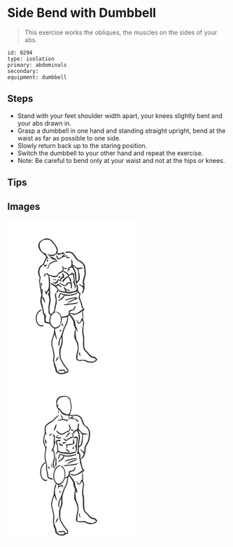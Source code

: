 # Side Bend with Dumbbell
> This exercise works the obliques, the muscles on the sides of your abs.

``` 
id: 0294 
type: isolation 
primary: abdominals 
secondary:  
equipment: dumbbell 
``` 

## Steps

 - Stand with your feet shoulder width apart, your knees slightly bent and your abs drawn in.
 - Grasp a dumbbell in one hand and standing straight upright, bend at the waist as far as possible to one side.
 - Slowly return back up to the staring position.
 - Switch the dumbbell to your other hand and repeat the exercise.
 - Note: Be careful to bend only at your waist and not at the hips or knees.

## Tips


## Images

<svg width="221pt" height="275pt" viewBox="0 0 221 275" xmlns="http://www.w3.org/2000/svg"><g fill="#FFF"><path d="M0 0h221v275H0V0m58.51 35.58c-5.3 2.45-6.99 9.78-3.91 14.6 2.02 6.37 9.56 8.04 12.03 14.09-1.95 4.07-3.98 8.1-5.81 12.23-7.88 2.95-10.07 14.01-6.14 20.84 2 2.97-.99 6.2-.27 9.39 1.27 7.37 2.44 14.77 3.87 22.12-1.01 4.61-2.46 9.37-1.33 14.11.97 3.72 2.42 7.31 3.09 11.12.99 3.4.46 7.42 3.15 10.13.3 3.82-.21 7.71.66 11.48 2.59 1.8 5.92 1.89 8.9 2.62 1.49 3.62 4.18 6.59 7.84 8.09-.79 3.73-.24 7.72-1.86 11.27-1.94 5.86-4.54 12.08-2.77 18.32 1.88 7.9 4.72 16.15 2.12 24.26.51 1.61 1.04 3.22 1.57 4.83-.96 3.65 1.85 6.63 2.42 10.07.37 1.56.27 3.29 1.12 4.71 3.96 4.87 11.87 6.05 17.02 2.47 1.17-.22 2.3-.53 3.41-.93 1.5-1.12.88-3.12.94-4.7-4.61-5.68-8.87-11.62-12.04-18.25-2.46-8.14-1.51-17.13 1.73-24.92 1.96-6.36-.86-13.2 1.5-19.5 1.55-4.41 2.46-9.14 5.09-13.08 2.9-4.47 3.28-9.96 3.54-15.13.44-.57 1.31-1.71 1.75-2.28 2.49 2.42 4.29 5.41 6.06 8.36 1.87 2.87.82 6.54 2.16 9.59.82 1.8 1.67 3.59 2.15 5.53 2.04 1.11 2.73 3.26 3.43 5.35 1.38-3.73-1.06-6.86-2.37-10.11-1.3-3-.44-6.53-2.07-9.41-2-3.33-3.71-6.97-6.82-9.45l.77-.54c-1.29-.62-2.19-1.57-2.72-2.85 2.74.84 5.25 3.14 8.3 2.66 4.96-.3 9.39-2.96 13.16-6.01.28 4.33.49 8.66.79 12.99-.5-.01-1.5-.04-2-.05-.92 2.33-1 5.71-3.63 6.81-2.37-.74-3.46-3.02-4.31-5.13l-.67.28c.98 2.16 1.31 5.1 3.69 6.23 3.39.29 4.71-3.34 6.22-5.66 3.59 4.89.09 10.55.48 15.92-1.26 6.39 1.73 12.57 1.13 18.98-.44 5.48-.14 11.14 1.82 16.3 2.41 2.54 5.15 4.77 7.23 7.61 2.5 3.71 6.63 5.99 11.08 6.29.73.94 1.45 1.9 2.16 2.87-1.75.92-3.39 2.03-5.2 2.81-2.61.11-5.2-.42-7.81-.4-2.38-1.06-4.64-2.73-7.35-2.75-3.38-.1-6.75.3-10.12.25-.54-.65-1.03-1.31-1.5-2-.24-4.43.58-8.85 1.7-13.12.41-4.01.33-8.07-.06-12.07-.39-3.56-3.38-6.2-3.72-9.77-.55-4.23-1.64-8.51-.65-12.76-.46-.79-.92-1.58-1.4-2.36-.87 4.61-1.49 9.33-1.12 14.02 1.53 4.87 5.22 8.93 5.49 14.21 1.65 7.93-4.11 15.45-1.91 23.32 2.84 2.81 6.95 2.31 10.53 1.71 4.02-.72 7.01 3.05 10.89 3.1 1.95.11 3.86.58 5.81.57 3.24-1.23 6.99-2.24 8.62-5.65-.83-1.02-1.67-2.01-2.54-2.97-1.77-2.22-5.14-1.14-7.26-2.88-4.12-2.87-6.65-7.42-10.69-10.4-3.1-5.8-1.72-12.69-2.16-19 .47-5.48-2.3-10.75-1.07-16.2-.65-2.8.09-5.54.78-8.24.99-3.31-1.63-6.24-1.38-9.52.07-4.59-.09-9.19-.9-13.72 1.05-.49 2.1-.98 3.15-1.48-.18-.55-.55-1.64-.73-2.19-.96-1.07-2.29-2.03-2.37-3.6-.61-5.62-3.69-10.49-5.1-15.87.37-2.19 1.01-4.32 1.39-6.51-1.37-1.21-2.7-2.45-4.04-3.68.05-3.77-.29-7.51-.86-11.23a328.9 328.9 0 0 1-3.14-.07c1.83 2.99 2.74 7.73-.55 10.04-5.09 1.21-10.4 3.13-15.64 1.58-.01-.26-.04-.77-.06-1.02l1.27-2.02c-1.72-1.35-3.31-2.86-4.56-4.66-.51.19-1.02.38-1.53.56 1.14 2.25 2.4 4.43 3.69 6.6-4.15.5-8.25-.27-11.85-2.37-1.04-2.17-2.52-4.06-4.25-5.71 1.17-.68 2.3-1.41 3.39-2.21 1.89 1.9 4.46 2.8 7.01 3.41-2.33-2.35-5.22-4.08-7.44-6.56a58.406 58.406 0 0 0-2.96 3.32c-3.34-1.04-6.36-2.76-9.43-4.37-1.03 1.63.87 2.33 1.87 3.23 1.24 1.13 2.82 1.7 4.29 2.43 1.8 1.69 3.42 3.59 5.47 5.02-.48 3.39-2.82 5.97-4.3 8.92-.71 2.71.55 5.4.93 8.07 1.01 5.68-1.99 10.98-2.09 16.61-.03 3.21-1.79 5.95-4.13 8l.25.64c-1.23-.01-2.45-.03-3.68-.08l.15-.44c-1.6-3.98-.71-8.39-.68-12.56.91-5.74 2.83-11.65.64-17.39.13-1.56.35-3.11.32-4.68-.63-8.69-.11-17.42-.62-26.11-.09-1.31-2.57-3.09-1.07-4.06 2.93.99 5.71 2.78 8.91 2.77 2.61-.38 6.85-.79 5.98-4.53 3.1-1.72 6.35-3.21 9.18-5.38 2.72 2.77 7.17 3.68 8.41 7.77-3.76 1.61-6.97 4.26-9.57 7.38-.77 1.26.06 2.57.68 3.66 2.36-3.62 5.16-7.11 8.94-9.32 2.11 2.79 2.79 6.2 3.65 9.5-4.29-2.42-6.64 2.19-8.96 4.85-2.95-1.21-6.05-2.27-8.32-4.62-.39-.06-1.17-.17-1.56-.23 1.86 3.41 5.44 4.98 8.88 6.32 3.02-.98 5.5-2.87 6.98-5.72 1.3.55 2.61 1.1 3.92 1.64-.05 2.44-.14 4.89-.21 7.33.44.16 1.31.5 1.74.66-.06-3.7 1.76-8.35-1.5-11.14 1.81-3.77-1.58-6.68-3.64-9.4.4-.93.8-1.86 1.25-2.76 1.96.55 3.78.07 5.47-1.44 1.32 3.94 1.44 8.14 1.66 12.25-.47.41-1.42 1.24-1.89 1.66l1.85 1.13c1.43 3.5 2.06 7.24 2.1 11.01.73-2.65 1.97-5.46.85-8.19-2.12-5.94-1.16-12.4-2.28-18.55-1.08-.53-2.16-1.07-3.24-1.6-1.2.86-2.42 1.71-3.67 2.5l.12.58c-.5.04-1.49.11-1.99.15-1.57-2.81-4.65-3.95-7.17-5.67l-2.17-.28c.08-1.43.22-4.29.29-5.72.62.65 1.86 1.95 2.47 2.6 1.44-.37 2.88-.74 4.32-1.1-1.99-.75-4.07-1.17-6.11-1.72-1.57-.98-2.87-2.31-4.26-3.51.88 2.23 2.53 4.47 1.75 6.98-.49 3.07-3.87 3.64-6.08 5.1-2.07.88-2.63 3.22-3.65 5.01-5.99 1.3-12.38-.02-17.08-4.04-1.22.49-2.47.92-3.73 1.32-.68 1.65-1.31 3.33-1.83 5.04 2.14-.89 3.21-2.93 3.77-5.07 1.34.85 2.69 1.69 4.1 2.41-.07 1.12-.13 2.23-.2 3.35l.94-.55c-.67 8.47 2.77 18.83-4.1 25.56-.43-.72-1.3-2.16-1.73-2.88-1.03 3.04.52 6.43 3.16 8.1l-.4-3.73c1.26-1.32 2.49-2.67 3.71-4.03.01 1.11.01 2.22.02 3.33-3.32 1.61-1.08 5.35-.27 7.82 2.15 5.81-1.02 11.65-.83 17.53.14 3.42-.14 6.85.18 10.26.77 1.49 2.3 2.33 3.63 3.26-2.27 3.8-2.52 8.29-1.88 12.58-1.99-.44-4.12-.58-5.91-1.66-2.34-3.44.63-7.61-.7-11.28-.95-1.19-2.46-2-2.76-3.61-1.61-5.5-1.81-11.35-3.77-16.76-1.14-2.81-.37-5.89-.05-8.77.52.4 1.54 1.2 2.05 1.6.49 1.85 1.09 3.67 1.65 5.5l1.62.71c-.09-3.28-1.17-6.37-2.63-9.27L60.63 134c-1.2-4.68.09-9.63-.14-14.41l-2.21-.28c-.23-2.97-.6-5.96-1.83-8.7-2.3-4.85 2.22-9.99-.28-14.84-2.78-6.48-.62-15.19 6.02-18.38.59.98 1.15 1.97 1.72 2.97 1.81-.61 3.74-1.25 4.85-2.92-2.17-.07-4.35-.04-6.53-.07 1.8-3.78 3.71-7.49 5.7-11.17l2.84 1.16c-1.51-3.04-3.88-5.67-4.69-9.03-2.86-1.46-6.4-2.4-8.04-5.42-1.89-3.84-3.8-8.48-1.96-12.68 1.1-2.62 3.79-3.91 6.27-4.9 3.94-1.37 8.8-1.78 12.15 1.17 4.27 4.01 8.16 8.75 9.92 14.43 1.05 2.84-1.19 5.36-2.13 7.91-2.41.63-4.82 1.36-7.31 1.56-2.39-.41-4.71-1.15-7.13-1.4 2.37 1.76 4.99 3.89 8.14 3.42 3.85.08 6.81-2.5 9.54-4.84.27.77.81 2.29 1.08 3.05 3.7-1.09 7.54-1.48 11.29-2.32-.02-.27-.07-.82-.09-1.09-.84-.54-1.69-1.06-2.55-1.54-.52.45-1.57 1.35-2.09 1.8-2.29.13-4.58.23-6.87.26-.02-2.87.48-5.86-.46-8.64-1.87-4.77-5.14-8.79-8.5-12.58-2.28-2.75-5.9-3.95-9.34-4.33-3.51-.22-6.48 1.93-9.49 3.39m44.02 19.12c-1.19.37-3.31.39-2.78 2.19l.48.4c3.43-1.32 7.26-.77 10.4 1.02 4.58 3.74 5.95 10.82 11.93 12.91 3.47 1.66 6.82 4.27 8.42 7.85 1.05 4.89 1.69 9.93 1.46 14.93a99.427 99.427 0 0 0-3.41 12.61c.54 2.35.83 4.75 1.12 7.15-2.61-1.47-5.36-2.81-8.37-3.2a26.09 26.09 0 0 0 6.52 4.16c3.3 3.72.55 8.22-.99 12.03.9-.56 1.98-.95 2.61-1.84 3.2-5.57 3.11-12.42 1.44-18.45.78-3.49 1.62-6.96 2.6-10.4 1.5-4.96-.03-10.1-.3-15.12-.16-3.05-2.58-5.23-4.39-7.44-2.19-2.64-5.71-3.38-8.44-5.23-2.9-3.78-5.2-8.09-8.7-11.39-2.74-1.93-6.32-2.46-9.6-2.18m-9.05 8.62c-1.31.82-2.6 1.66-3.84 2.6-1.16.16-2.32.3-3.49.42l1.31-.47c-1.24-1.67-1.58-4.79-4.22-4.82.85 3.08 2.35 5.9 4.27 8.43l-.81-2.03c2.09 1.58 3.71-.4 5.34-1.31 3.41-2.57 7.91-2.45 11.67-4.24-2.27-.56-4.48-.38-6.63.54.85-1.33 1.63-2.7 2.34-4.11-2.64.72-4.28 3-5.94 4.99m-22.08-.73c1.64 1.67 3.52 3.09 5.26 4.68 2.53 1.38 5.39 1.92 8.27 1.89-3.62-3.5-8.6-5.7-13.53-6.57m28.86.99c1.28 2.92 4.85 2.38 7.43 2.33-1.59-2.59-4.88-1.95-7.43-2.33m-32.25 5.3c-1.11 1.02.06 3.92 1.6 2.7 1.07-1-.08-3.94-1.6-2.7m41.61-1.09c-.19 3.66.76 7.35.1 10.98-1.12 2.2-3.83 2.8-5.65 4.27.55 2.45-.91 4.65-1.18 7.04.93-1.1 1.78-2.26 2.61-3.44.71-.07 2.13-.22 2.84-.3-1.03-.72-2.06-1.43-3.11-2.11 1.85-.93 3.69-1.85 5.5-2.85.97 1.62 2.05 3.18 2.93 4.86 3.95 7.7 1.73 16.68 4.37 24.76 1.83-2.8 4.37-5.11 5.98-8.06.97-6.1-1.21-11.97-2.11-17.91 2.93-.4 5.89-.87 8.62-2.07-3.23-1.82-6.89.25-10.32-.43-3.23-1.06-5.63-3.51-8.11-5.69-.53-3.06.42-6.92-2.47-9.05m-37.13 7.06c-.16.4-.48 1.2-.65 1.6-1.88 2.85-3.45 6.02-3.35 9.53.47-.96.92-1.93 1.38-2.89 1.27-2.2 2.05-4.66 3.41-6.8 4-2.52 8.29-4.72 13.15-4.61-.96-.84-2.05-2.37-3.56-1.47-3.87.49-7.03 2.87-10.38 4.64m21.74 17.62c.21 1.48.44 2.95.68 4.43-2.4 1.52-4.11 3.8-4.94 6.51-1.4-.42-2.8-.81-4.21-1.18.2 2.13-1.31 3.64-2.75 4.97-1.35 1.49-3.45.14-5.14.22 1.08 2.04 3.51 3.25 5.68 2.03 1.86-.76 4.74-3.32 2.5-5.29l4.42.48c.78.48 1.57.97 2.37 1.46-.27-1.12-.55-2.24-.83-3.36 1.58-1.87 3.66-3.17 5.89-4.16-.59-2.1-1.12-4.22-1.63-6.34-.51.06-1.53.17-2.04.23m-6.6 5.2c-.03.45-.1 1.35-.14 1.81.99.01 1.98.03 2.98.05.1-.55.31-1.65.42-2.19l-3.26.33m-10.18 5.15c2.17.66 4.74 1.48 6.52-.5-2.2-.38-4.39-.04-6.52.5m-20.96 4.14c.5 2.18 1.23 4.29 1.96 6.4 3.14-1.57.17-5.34-1.96-6.4m46.12 11.56c-.04 3.01 2.77 4.28 5.37 4.05-1.55-1.65-3.41-2.94-5.37-4.05m-46.99 36.3c-5.71 3.59-7.58 10.96-6.69 17.32.69 3.84 2.58 7.9 6.23 9.72 2.43 1.13 6.2 1.58 7.43-1.46-3.08.39-6.76.82-9.06-1.77-3.84-4.86-4.31-12.03-1.41-17.47 1.53-3.04 4.62-4.73 7.31-6.6-1.26-.15-2.68-.59-3.81.26m67.09 75.49c.94 1.39 1.87 2.79 2.9 4.11-.61-2.81-1.08-5.65-1.21-8.52-.89 1.32-1.24 2.89-1.69 4.41z"/><path d="M111.7 78.99c2.45 2.11 5.19 3.82 8.04 5.32.48 1.16.98 2.32 1.5 3.46.56 5.11.81 10.25.62 15.39-.94.99-1.88 1.99-2.81 2.99-1.23-5.31-.36-10.84-1.54-16.12-1.69-3.8-3.37-7.65-5.81-11.04zM86.63 121.31c2.88 1.64 5.79 3.63 9.26 3.52 4.7.03 9.33 2.27 14.01.94 3.43-.98 6.88-1.89 10.37-2.6-1.54 3.8-6.05 3.67-9.38 4.67-6.89 1.66-13.87.02-20.42-2.18-1.16 2.83-4.67 6.72-1.49 9.38.2-2.74 1.03-5.34 2.29-7.77 1.85.67 3.71 1.33 5.53 2.11-1.7 4.92-6.93 6.31-10.32 9.64 5.01-.83 10.4-3.83 11.62-9.15 7.13 1.24 14.46.17 21.06-2.74l.76-2.56c1.26.88 2.51 1.79 3.72 2.74-.47 2.26-.97 4.52-1.61 6.74 2.22 4.78 4.57 9.61 5.19 14.91.21 1.83 1.46 3.24 2.46 4.7-3.97 1.47-6.66 5.07-10.67 6.44-3.97 1.94-8.22-.32-12.24-.79.94-3.3 4.36-3.76 7.17-4.5 2.21-1.99 3.42-5.16 3.49-8.13-1.71 2.1-3.06 4.46-4.4 6.81-2.34.33-4.69.83-6.8 1.96-1.15 2.14-.78 4.79-1.27 7.16-3.5 2.63-7.9 3.25-12.12 3.79-1.02-2.78-2.16-5.77-4.77-7.45-2.06-1.66-4.86-1.27-7.31-1.45 1.44-2.2 1.63-4.86 2.1-7.38.58-3.44 2.21-6.71 1.86-10.27.44-5.37-2.82-10.71.1-15.82l2.26.44c-.12-.79-.34-2.37-.45-3.16m15.29 14.77c-1.4.32-2.39 1.41-3.39 2.36 6.35-.93 12.43-4.06 18.93-3.49-4.96 2.56-11.21 3.54-14.69 8.3 5.46-2.63 10.97-5.15 16.66-7.26-.06-1.06-.11-2.13-.15-3.19-5.9.23-11.75 1.46-17.36 3.28m-6.01 9.33c4.6 1.99 9.41-.49 14.13-.32 4.23-.33 9.34-.14 12.04-4.04-8.43 2.99-17.54 2.32-26.17 4.36z"/><path d="M74.48 167.12c1.22-4.34 4.94-7.05 8.64-9.2 3.72 1.3 7.29 4 8.12 8.05.87 4.16 1 8.65-.73 12.62l1.27.08c1.61-3.44 1.94-7.27 1.34-10.99 3.4.51 6.72-.5 10-1.25-.76 4.49-1.17 9.24-3.45 13.28-3.71 5.71-4.93 12.55-7.36 18.82-2.86 4.94-5.24 10.55-4.57 16.39l1.09 1.81c1.14-5.26.57-11.05 4.01-15.59.06 4.57.85 9.45-1.32 13.7-2.93 6.3-3.01 13.59-1.68 20.3.8 5.39 4.56 9.57 6.9 14.32 2.35 3.22 5.24 6.06 7.09 9.65-1.2.37-2.4.75-3.6 1.12-.92-1.38-1.85-2.76-2.9-4.06-3.16 1.04-6.49.69-9.73.98l-.95 1.67c.96-.16 1.92-.32 2.89-.47 3.09 1.81 7.28-1.95 9.33 1.86-4.08 3.65-10.69 2.45-13.75-1.9-.34-7.65-6.76-14.39-4.41-22.19 1.6-9.61-4.97-18.46-3.5-28.05a49.4 49.4 0 0 1 3.82-11.55c1.61 2.68 1.43 6.69 4.35 8.46-1.63-6.04-3.41-12.08-3.92-18.35 3.99-.23 7.49-2.44 9.65-5.76-.89-.43-1.78-.85-2.68-1.28l1.05 1.21c-2.48 2.7-6.68 5.11-10.22 2.88-5.68-3.26-6.35-10.82-4.78-16.56m16.79 13.87c.72-.1 2.16-.31 2.89-.41.75 1.03 1.54 2.05 2.36 3.04-.51-2.04-1.27-4.01-2.09-5.94-1.04 1.11-2.1 2.21-3.16 3.31m-2.25 9.06c1.17 1.68 3.92 1.28 4.58-.68-1.5.19-3.65-1.06-4.58.68m-6.37 52.8c2.89-2.07 4.05-5.48 5.66-8.48-3.65.97-4.66 5.33-5.66 8.48z"/></g><g fill="#333"><path d="M58.51 35.58c3.01-1.46 5.98-3.61 9.49-3.39 3.44.38 7.06 1.58 9.34 4.33 3.36 3.79 6.63 7.81 8.5 12.58.94 2.78.44 5.77.46 8.64 2.29-.03 4.58-.13 6.87-.26.52-.45 1.57-1.35 2.09-1.8.86.48 1.71 1 2.55 1.54.02.27.07.82.09 1.09-3.75.84-7.59 1.23-11.29 2.32-.27-.76-.81-2.28-1.08-3.05-2.73 2.34-5.69 4.92-9.54 4.84-3.15.47-5.77-1.66-8.14-3.42 2.42.25 4.74.99 7.13 1.4 2.49-.2 4.9-.93 7.31-1.56.94-2.55 3.18-5.07 2.13-7.91-1.76-5.68-5.65-10.42-9.92-14.43-3.35-2.95-8.21-2.54-12.15-1.17-2.48.99-5.17 2.28-6.27 4.9-1.84 4.2.07 8.84 1.96 12.68 1.64 3.02 5.18 3.96 8.04 5.42.81 3.36 3.18 5.99 4.69 9.03l-2.84-1.16c-1.99 3.68-3.9 7.39-5.7 11.17 2.18.03 4.36 0 6.53.07-1.11 1.67-3.04 2.31-4.85 2.92-.57-1-1.13-1.99-1.72-2.97-6.64 3.19-8.8 11.9-6.02 18.38 2.5 4.85-2.02 9.99.28 14.84 1.23 2.74 1.6 5.73 1.83 8.7l2.21.28c.23 4.78-1.06 9.73.14 14.41l1.35-1.47c1.46 2.9 2.54 5.99 2.63 9.27l-1.62-.71c-.56-1.83-1.16-3.65-1.65-5.5-.51-.4-1.53-1.2-2.05-1.6-.32 2.88-1.09 5.96.05 8.77 1.96 5.41 2.16 11.26 3.77 16.76.3 1.61 1.81 2.42 2.76 3.61 1.33 3.67-1.64 7.84.7 11.28 1.79 1.08 3.92 1.22 5.91 1.66-.64-4.29-.39-8.78 1.88-12.58-1.33-.93-2.86-1.77-3.63-3.26-.32-3.41-.04-6.84-.18-10.26-.19-5.88 2.98-11.72.83-17.53-.81-2.47-3.05-6.21.27-7.82-.01-1.11-.01-2.22-.02-3.33-1.22 1.36-2.45 2.71-3.71 4.03l.4 3.73c-2.64-1.67-4.19-5.06-3.16-8.1.43.72 1.3 2.16 1.73 2.88 6.87-6.73 3.43-17.09 4.1-25.56l-.94.55c.07-1.12.13-2.23.2-3.35-1.41-.72-2.76-1.56-4.1-2.41-.56 2.14-1.63 4.18-3.77 5.07.52-1.71 1.15-3.39 1.83-5.04 1.26-.4 2.51-.83 3.73-1.32 4.7 4.02 11.09 5.34 17.08 4.04 1.02-1.79 1.58-4.13 3.65-5.01 2.21-1.46 5.59-2.03 6.08-5.1.78-2.51-.87-4.75-1.75-6.98 1.39 1.2 2.69 2.53 4.26 3.51 2.04.55 4.12.97 6.11 1.72-1.44.36-2.88.73-4.32 1.1-.61-.65-1.85-1.95-2.47-2.6-.07 1.43-.21 4.29-.29 5.72l2.17.28c2.52 1.72 5.6 2.86 7.17 5.67.5-.04 1.49-.11 1.99-.15l-.12-.58c1.25-.79 2.47-1.64 3.67-2.5 1.08.53 2.16 1.07 3.24 1.6 1.12 6.15.16 12.61 2.28 18.55 1.12 2.73-.12 5.54-.85 8.19-.04-3.77-.67-7.51-2.1-11.01l-1.85-1.13c.47-.42 1.42-1.25 1.89-1.66-.22-4.11-.34-8.31-1.66-12.25-1.69 1.51-3.51 1.99-5.47 1.44-.45.9-.85 1.83-1.25 2.76 2.06 2.72 5.45 5.63 3.64 9.4 3.26 2.79 1.44 7.44 1.5 11.14-.43-.16-1.3-.5-1.74-.66.07-2.44.16-4.89.21-7.33-1.31-.54-2.62-1.09-3.92-1.64-1.48 2.85-3.96 4.74-6.98 5.72-3.44-1.34-7.02-2.91-8.88-6.32.39.06 1.17.17 1.56.23 2.27 2.35 5.37 3.41 8.32 4.62 2.32-2.66 4.67-7.27 8.96-4.85-.86-3.3-1.54-6.71-3.65-9.5-3.78 2.21-6.58 5.7-8.94 9.32-.62-1.09-1.45-2.4-.68-3.66 2.6-3.12 5.81-5.77 9.57-7.38-1.24-4.09-5.69-5-8.41-7.77-2.83 2.17-6.08 3.66-9.18 5.38.87 3.74-3.37 4.15-5.98 4.53-3.2.01-5.98-1.78-8.91-2.77-1.5.97.98 2.75 1.07 4.06.51 8.69-.01 17.42.62 26.11.03 1.57-.19 3.12-.32 4.68 2.19 5.74.27 11.65-.64 17.39-.03 4.17-.92 8.58.68 12.56l-.15.44c1.23.05 2.45.07 3.68.08l-.25-.64c2.34-2.05 4.1-4.79 4.13-8 .1-5.63 3.1-10.93 2.09-16.61-.38-2.67-1.64-5.36-.93-8.07 1.48-2.95 3.82-5.53 4.3-8.92-2.05-1.43-3.67-3.33-5.47-5.02-1.47-.73-3.05-1.3-4.29-2.43-1-.9-2.9-1.6-1.87-3.23 3.07 1.61 6.09 3.33 9.43 4.37.95-1.14 1.93-2.26 2.96-3.32 2.22 2.48 5.11 4.21 7.44 6.56-2.55-.61-5.12-1.51-7.01-3.41-1.09.8-2.22 1.53-3.39 2.21 1.73 1.65 3.21 3.54 4.25 5.71 3.6 2.1 7.7 2.87 11.85 2.37-1.29-2.17-2.55-4.35-3.69-6.6.51-.18 1.02-.37 1.53-.56 1.25 1.8 2.84 3.31 4.56 4.66l-1.27 2.02c.02.25.05.76.06 1.02 5.24 1.55 10.55-.37 15.64-1.58 3.29-2.31 2.38-7.05.55-10.04 1.05.03 2.09.05 3.14.07.57 3.72.91 7.46.86 11.23 1.34 1.23 2.67 2.47 4.04 3.68-.38 2.19-1.02 4.32-1.39 6.51 1.41 5.38 4.49 10.25 5.1 15.87.08 1.57 1.41 2.53 2.37 3.6.18.55.55 1.64.73 2.19-1.05.5-2.1.99-3.15 1.48.81 4.53.97 9.13.9 13.72-.25 3.28 2.37 6.21 1.38 9.52-.69 2.7-1.43 5.44-.78 8.24-1.23 5.45 1.54 10.72 1.07 16.2.44 6.31-.94 13.2 2.16 19 4.04 2.98 6.57 7.53 10.69 10.4 2.12 1.74 5.49.66 7.26 2.88.87.96 1.71 1.95 2.54 2.97-1.63 3.41-5.38 4.42-8.62 5.65-1.95.01-3.86-.46-5.81-.57-3.88-.05-6.87-3.82-10.89-3.1-3.58.6-7.69 1.1-10.53-1.71-2.2-7.87 3.56-15.39 1.91-23.32-.27-5.28-3.96-9.34-5.49-14.21-.37-4.69.25-9.41 1.12-14.02.48.78.94 1.57 1.4 2.36-.99 4.25.1 8.53.65 12.76.34 3.57 3.33 6.21 3.72 9.77.39 4 .47 8.06.06 12.07-1.12 4.27-1.94 8.69-1.7 13.12.47.69.96 1.35 1.5 2 3.37.05 6.74-.35 10.12-.25 2.71.02 4.97 1.69 7.35 2.75 2.61-.02 5.2.51 7.81.4 1.81-.78 3.45-1.89 5.2-2.81-.71-.97-1.43-1.93-2.16-2.87-4.45-.3-8.58-2.58-11.08-6.29-2.08-2.84-4.82-5.07-7.23-7.61-1.96-5.16-2.26-10.82-1.82-16.3.6-6.41-2.39-12.59-1.13-18.98-.39-5.37 3.11-11.03-.48-15.92-1.51 2.32-2.83 5.95-6.22 5.66-2.38-1.13-2.71-4.07-3.69-6.23l.67-.28c.85 2.11 1.94 4.39 4.31 5.13 2.63-1.1 2.71-4.48 3.63-6.81.5.01 1.5.04 2 .05-.3-4.33-.51-8.66-.79-12.99-3.77 3.05-8.2 5.71-13.16 6.01-3.05.48-5.56-1.82-8.3-2.66.53 1.28 1.43 2.23 2.72 2.85l-.77.54c3.11 2.48 4.82 6.12 6.82 9.45 1.63 2.88.77 6.41 2.07 9.41 1.31 3.25 3.75 6.38 2.37 10.11-.7-2.09-1.39-4.24-3.43-5.35-.48-1.94-1.33-3.73-2.15-5.53-1.34-3.05-.29-6.72-2.16-9.59-1.77-2.95-3.57-5.94-6.06-8.36-.44.57-1.31 1.71-1.75 2.28-.26 5.17-.64 10.66-3.54 15.13-2.63 3.94-3.54 8.67-5.09 13.08-2.36 6.3.46 13.14-1.5 19.5-3.24 7.79-4.19 16.78-1.73 24.92 3.17 6.63 7.43 12.57 12.04 18.25-.06 1.58.56 3.58-.94 4.7-1.11.4-2.24.71-3.41.93-5.15 3.58-13.06 2.4-17.02-2.47-.85-1.42-.75-3.15-1.12-4.71-.57-3.44-3.38-6.42-2.42-10.07-.53-1.61-1.06-3.22-1.57-4.83 2.6-8.11-.24-16.36-2.12-24.26-1.77-6.24.83-12.46 2.77-18.32 1.62-3.55 1.07-7.54 1.86-11.27-3.66-1.5-6.35-4.47-7.84-8.09-2.98-.73-6.31-.82-8.9-2.62-.87-3.77-.36-7.66-.66-11.48-2.69-2.71-2.16-6.73-3.15-10.13-.67-3.81-2.12-7.4-3.09-11.12-1.13-4.74.32-9.5 1.33-14.11-1.43-7.35-2.6-14.75-3.87-22.12-.72-3.19 2.27-6.42.27-9.39-3.93-6.83-1.74-17.89 6.14-20.84 1.83-4.13 3.86-8.16 5.81-12.23-2.47-6.05-10.01-7.72-12.03-14.09-3.08-4.82-1.39-12.15 3.91-14.6m28.12 85.73c.11.79.33 2.37.45 3.16l-2.26-.44c-2.92 5.11.34 10.45-.1 15.82.35 3.56-1.28 6.83-1.86 10.27-.47 2.52-.66 5.18-2.1 7.38 2.45.18 5.25-.21 7.31 1.45 2.61 1.68 3.75 4.67 4.77 7.45 4.22-.54 8.62-1.16 12.12-3.79.49-2.37.12-5.02 1.27-7.16 2.11-1.13 4.46-1.63 6.8-1.96 1.34-2.35 2.69-4.71 4.4-6.81-.07 2.97-1.28 6.14-3.49 8.13-2.81.74-6.23 1.2-7.17 4.5 4.02.47 8.27 2.73 12.24.79 4.01-1.37 6.7-4.97 10.67-6.44-1-1.46-2.25-2.87-2.46-4.7-.62-5.3-2.97-10.13-5.19-14.91.64-2.22 1.14-4.48 1.61-6.74-1.21-.95-2.46-1.86-3.72-2.74l-.76 2.56c-6.6 2.91-13.93 3.98-21.06 2.74-1.22 5.32-6.61 8.32-11.62 9.15 3.39-3.33 8.62-4.72 10.32-9.64-1.82-.78-3.68-1.44-5.53-2.11-1.26 2.43-2.09 5.03-2.29 7.77-3.18-2.66.33-6.55 1.49-9.38 6.55 2.2 13.53 3.84 20.42 2.18 3.33-1 7.84-.87 9.38-4.67-3.49.71-6.94 1.62-10.37 2.6-4.68 1.33-9.31-.91-14.01-.94-3.47.11-6.38-1.88-9.26-3.52m-12.15 45.81c-1.57 5.74-.9 13.3 4.78 16.56 3.54 2.23 7.74-.18 10.22-2.88l-1.05-1.21c.9.43 1.79.85 2.68 1.28-2.16 3.32-5.66 5.53-9.65 5.76.51 6.27 2.29 12.31 3.92 18.35-2.92-1.77-2.74-5.78-4.35-8.46a49.4 49.4 0 0 0-3.82 11.55c-1.47 9.59 5.1 18.44 3.5 28.05-2.35 7.8 4.07 14.54 4.41 22.19 3.06 4.35 9.67 5.55 13.75 1.9-2.05-3.81-6.24-.05-9.33-1.86-.97.15-1.93.31-2.89.47l.95-1.67c3.24-.29 6.57.06 9.73-.98 1.05 1.3 1.98 2.68 2.9 4.06 1.2-.37 2.4-.75 3.6-1.12-1.85-3.59-4.74-6.43-7.09-9.65-2.34-4.75-6.1-8.93-6.9-14.32-1.33-6.71-1.25-14 1.68-20.3 2.17-4.25 1.38-9.13 1.32-13.7-3.44 4.54-2.87 10.33-4.01 15.59l-1.09-1.81c-.67-5.84 1.71-11.45 4.57-16.39 2.43-6.27 3.65-13.11 7.36-18.82 2.28-4.04 2.69-8.79 3.45-13.28-3.28.75-6.6 1.76-10 1.25.6 3.72.27 7.55-1.34 10.99l-1.27-.08c1.73-3.97 1.6-8.46.73-12.62-.83-4.05-4.4-6.75-8.12-8.05-3.7 2.15-7.42 4.86-8.64 9.2z"/><path d="M102.53 54.7c3.28-.28 6.86.25 9.6 2.18 3.5 3.3 5.8 7.61 8.7 11.39 2.73 1.85 6.25 2.59 8.44 5.23 1.81 2.21 4.23 4.39 4.39 7.44.27 5.02 1.8 10.16.3 15.12-.98 3.44-1.82 6.91-2.6 10.4 1.67 6.03 1.76 12.88-1.44 18.45-.63.89-1.71 1.28-2.61 1.84 1.54-3.81 4.29-8.31.99-12.03a26.09 26.09 0 0 1-6.52-4.16c3.01.39 5.76 1.73 8.37 3.2-.29-2.4-.58-4.8-1.12-7.15.86-4.28 2-8.49 3.41-12.61.23-5-.41-10.04-1.46-14.93-1.6-3.58-4.95-6.19-8.42-7.85-5.98-2.09-7.35-9.17-11.93-12.91-3.14-1.79-6.97-2.34-10.4-1.02l-.48-.4c-.53-1.8 1.59-1.82 2.78-2.19z"/><path d="M93.48 63.32c1.66-1.99 3.3-4.27 5.94-4.99a46.27 46.27 0 0 1-2.34 4.11c2.15-.92 4.36-1.1 6.63-.54-3.76 1.79-8.26 1.67-11.67 4.24-1.63.91-3.25 2.89-5.34 1.31l.81 2.03c-1.92-2.53-3.42-5.35-4.27-8.43 2.64.03 2.98 3.15 4.22 4.82l-1.31.47c1.17-.12 2.33-.26 3.49-.42 1.24-.94 2.53-1.78 3.84-2.6zM71.4 62.59c4.93.87 9.91 3.07 13.53 6.57-2.88.03-5.74-.51-8.27-1.89-1.74-1.59-3.62-3.01-5.26-4.68zM100.26 63.58c2.55.38 5.84-.26 7.43 2.33-2.58.05-6.15.59-7.43-2.33zM68.01 68.88c1.52-1.24 2.67 1.7 1.6 2.7-1.54 1.22-2.71-1.68-1.6-2.7zM109.62 67.79c2.89 2.13 1.94 5.99 2.47 9.05 2.48 2.18 4.88 4.63 8.11 5.69 3.43.68 7.09-1.39 10.32.43-2.73 1.2-5.69 1.67-8.62 2.07.9 5.94 3.08 11.81 2.11 17.91-1.61 2.95-4.15 5.26-5.98 8.06-2.64-8.08-.42-17.06-4.37-24.76-.88-1.68-1.96-3.24-2.93-4.86-1.81 1-3.65 1.92-5.5 2.85 1.05.68 2.08 1.39 3.11 2.11-.71.08-2.13.23-2.84.3-.83 1.18-1.68 2.34-2.61 3.44.27-2.39 1.73-4.59 1.18-7.04 1.82-1.47 4.53-2.07 5.65-4.27.66-3.63-.29-7.32-.1-10.98m2.08 11.2c2.44 3.39 4.12 7.24 5.81 11.04 1.18 5.28.31 10.81 1.54 16.12.93-1 1.87-2 2.81-2.99.19-5.14-.06-10.28-.62-15.39-.52-1.14-1.02-2.3-1.5-3.46-2.85-1.5-5.59-3.21-8.04-5.32zM72.49 74.85c3.35-1.77 6.51-4.15 10.38-4.64 1.51-.9 2.6.63 3.56 1.47-4.86-.11-9.15 2.09-13.15 4.61-1.36 2.14-2.14 4.6-3.41 6.8-.46.96-.91 1.93-1.38 2.89-.1-3.51 1.47-6.68 3.35-9.53.17-.4.49-1.2.65-1.6zM94.23 92.47c.51-.06 1.53-.17 2.04-.23.51 2.12 1.04 4.24 1.63 6.34-2.23.99-4.31 2.29-5.89 4.16.28 1.12.56 2.24.83 3.36-.8-.49-1.59-.98-2.37-1.46l-4.42-.48c2.24 1.97-.64 4.53-2.5 5.29-2.17 1.22-4.6.01-5.68-2.03 1.69-.08 3.79 1.27 5.14-.22 1.44-1.33 2.95-2.84 2.75-4.97 1.41.37 2.81.76 4.21 1.18.83-2.71 2.54-4.99 4.94-6.51-.24-1.48-.47-2.95-.68-4.43z"/><path d="M87.63 97.67l3.26-.33c-.11.54-.32 1.64-.42 2.19-1-.02-1.99-.04-2.98-.05.04-.46.11-1.36.14-1.81zM77.45 102.82c2.13-.54 4.32-.88 6.52-.5-1.78 1.98-4.35 1.16-6.52.5zM56.49 106.96c2.13 1.06 5.1 4.83 1.96 6.4-.73-2.11-1.46-4.22-1.96-6.4zM102.61 118.52c1.96 1.11 3.82 2.4 5.37 4.05-2.6.23-5.41-1.04-5.37-4.05zM101.92 136.08c5.61-1.82 11.46-3.05 17.36-3.28.04 1.06.09 2.13.15 3.19-5.69 2.11-11.2 4.63-16.66 7.26 3.48-4.76 9.73-5.74 14.69-8.3-6.5-.57-12.58 2.56-18.93 3.49 1-.95 1.99-2.04 3.39-2.36zM95.91 145.41c8.63-2.04 17.74-1.37 26.17-4.36-2.7 3.9-7.81 3.71-12.04 4.04-4.72-.17-9.53 2.31-14.13.32zM55.62 154.82c1.13-.85 2.55-.41 3.81-.26-2.69 1.87-5.78 3.56-7.31 6.6-2.9 5.44-2.43 12.61 1.41 17.47 2.3 2.59 5.98 2.16 9.06 1.77-1.23 3.04-5 2.59-7.43 1.46-3.65-1.82-5.54-5.88-6.23-9.72-.89-6.36.98-13.73 6.69-17.32zM91.27 180.99c1.06-1.1 2.12-2.2 3.16-3.31.82 1.93 1.58 3.9 2.09 5.94-.82-.99-1.61-2.01-2.36-3.04-.73.1-2.17.31-2.89.41zM89.02 190.05c.93-1.74 3.08-.49 4.58-.68-.66 1.96-3.41 2.36-4.58.68zM122.71 230.31c.45-1.52.8-3.09 1.69-4.41.13 2.87.6 5.71 1.21 8.52-1.03-1.32-1.96-2.72-2.9-4.11zM82.65 242.85c1-3.15 2.01-7.51 5.66-8.48-1.61 3-2.77 6.41-5.66 8.48z"/></g></svg>
<svg width="221pt" height="275pt" viewBox="0 0 221 275" xmlns="http://www.w3.org/2000/svg"><g fill="#FFF"><path d="M0 0h221v275H0V0m83.84 37c.22 4.34.04 9.29 3.67 12.38-.16 3.18-.07 6.36.24 9.52-3.92 2.64-7.51 5.69-10.37 9.48-4.35 1.52-8.11 4.32-11.32 7.58-2.61 3.47-2.23 8.02-1.83 12.09-1.49 5.19-2.8 10.51-2.81 15.94-.01 5.3 5.02 9.58 3.6 15.03-1.45 6.62-1.7 13.66.4 20.18-5.09 2.16-7.41 7.58-8.6 12.62-1.44 5.97-.28 12.85 3.84 17.53 1.93 2.07 6.65 3.57 7.93.08-2.49.21-5.43.33-7.2-1.81-4.09-4.79-4.02-11.85-2.49-17.64.87-4.11 3.84-7.14 6.93-9.75 1.8 5.13-.47 10.61 1.47 15.67 1.13 3.13.72 6.59 1.8 9.71 2.03 3.24 6.34 3.05 9.65 3.7-1.12-3.59-5.7-2.2-7.95-4.37-1.13-2.86-.47-6.16-1.73-9.03-.93-2.15-1.09-4.47-.83-6.77.66-6.6-2.82-12.69-2.82-19.24-.42-6.08 1.55-11.94 2.28-17.91-.42.39-1.26 1.18-1.68 1.57-1.01-4.2-3.72-8.16-2.86-12.63.54-3.35.91-6.73 1.68-10.04L67 93.77c-.41-5.01-2.48-10.29-.43-15.18 2.7-4.15 7.34-6.25 11.46-8.64 2.82-3.44 6.16-6.37 9.48-9.32.73-3.73.98-7.59.8-11.39 1.21 1.06 2.16 2.31 2.86 3.75 2.19 5.16 8.49 6.8 13.62 6.77.29 2.05 1.14 4.09.66 6.19-3.15 2.89-6.98-.96-10.67-.11 1.24-3.82-2.37-6.4-4.2-9.28 1.2 3.08 2.31 6.19 3.7 9.2-2.66.56-5.32 1.15-7.95 1.87 2.1 1.5 4.58.3 6.84 0 3.06-.71 6.15.3 8.93 1.54 1.72-.64 2.9-1.96 3.76-3.53 1.09-.3 2.2-.59 3.3-.87 2.04 1.8 4.9 1.14 7.38 1.32 1.66 1.96 3.33 5.2 6.41 4.47-1.34-1.53-2.73-3.01-4.09-4.52-2.54-.9-5.11-1.77-7.85-1.79.63-.6 1.88-1.81 2.51-2.41-.5-.47-1.48-1.39-1.98-1.85 3.66.31 7.68-.61 10.89 1.66 6.17 3.14 4.5 12.03 9.98 15.84 3.59 2.42 6.43 6.2 7.5 10.39-.07 5.35-.32 10.9-2.13 15.98-2.29 3.31-3.74 7.06-5.49 10.66.05 2.66-.23 5.31-.33 7.97-2.12-2.36-4.83-4.09-7.67-5.45 1.93 3.26 6.01 5.02 6.69 9.02-1.34 3.08-3.39 5.79-5.4 8.45-.37-3.13-.34-6.28-.41-9.42-3.71-2.26-2.27-6.89-2.73-10.48 1.91-1.46 4-2.81 5.4-4.8 2.02-5.73 1.61-11.87 1.87-17.83 2.87.09 5.75.18 8.62-.06-2.67-2.4-6.58-1.22-9.68-2.56-2.86-1.88-4.52-4.95-6.59-7.57.37-2.64.77-5.26 1.08-7.9-.45-.16-1.34-.49-1.79-.65-.46 3.16-.5 6.43-1.63 9.45-1.24 3.24-8.08 1.67-6.5 6.25-.92 1.17-2.11 1.65-3.56 1.44 1.11 1.6 3.21 3.07 2.33 5.28-2.18.99-4.91.9-6.39 3.11-.57.1-1.7.29-2.27.38-.41.62-1.23 1.85-1.64 2.46-2-.78-3.91-1.78-5.83-2.75.77 2.7 3.27 3.93 5.75 4.69 1.21-1.81 2.96-3.04 4.97-3.83 2.17-1.21 4.56-1.93 6.81-2.96-.02-1.44-.02-2.88 0-4.33-.56-.22-1.69-.68-2.25-.91 1.6-1.34 3.65-1.49 5.64-1.69-.67-.45-2-1.37-2.66-1.82 1.85-.76 3.72-1.47 5.59-2.2.67 1.88 1.35 3.76 2.15 5.59.19 1.96.44 3.91.74 5.85-.93 6.24-2.12 12.46-1.86 18.81-.42 3.23.69 7.42-2.35 9.65 1.16-.1 3.5-.31 4.67-.41.52 3.55-.51 7.41 1.42 10.66-.15 1.99-.45 4.09.59 5.92 1.95 3.7 1.29 8.31 4.23 11.56-4.2 1.6-6.99 5.61-11.44 6.7-3.51 1.4-7.08-.34-10.5-1.14 1.24 1.88 3.31 3.25 5.59 3.37 5.64.42 10.9-2.53 15.05-6.09.19 4.55.41 9.11.56 13.67l-1.91-.48c-.56 2.29-.99 4.83-2.85 6.5-2.65.4-4.29-2.39-4.84-4.61-.2.02-.6.07-.8.09.84 2.05 1.23 4.75 3.34 5.9 3.36.7 5.16-2.81 6.42-5.28.97 2.1 2.59 4.28 1.86 6.73-.8 2.98-1.38 6-1.17 9.1-.72 3.37-.63 6.79.29 10.11 1.79 7.32-.77 14.98 1.77 22.18.1 4.97 5.39 6.71 7.65 10.52 2.53 3.93 6.83 6.65 11.58 6.63.77 1.04 1.53 2.09 2.27 3.16-2.05 1.1-3.98 2.53-6.27 3.09-2.48-.25-4.96-.55-7.42-.92-2.74-1.02-5.33-2.91-8.41-2.57-3.34.31-6.73.93-9.98-.3-.1-3.9-.27-7.89.85-11.67 1.46-4.58 1.02-9.49.68-14.21-.13-3.96-3.22-6.99-3.73-10.84-1-4.93-1.4-9.99-.54-14.98.41 1.06 1.24 3.19 1.65 4.26 2.68-3.49-.62-6.96-1.79-10.27-1.2-2.71-.47-5.85-1.6-8.56-2.35-4.36-5.15-8.5-8.69-11.98.04-1.45.15-2.89.33-4.32.97-.78 2.07-1.36 3.14-1.99 4.67.48 6.47-4.88 6.84-8.65-1.66 2.01-3.03 4.24-4.32 6.5-2.46.45-4.85 1.21-7.22 2-.41 2.28-.52 4.6-.99 6.87-1.34 2.05-3.97 2.74-5.89 4.12 1.28-6.08.95-13.03-3-18.1-1.52-2.25-4.46-2.37-6.79-3.2-7.22 2.59-10.18 11.12-10.14 18.21-.28 6.19 2.17 13.7 8.78 15.54-.32 2.24-1.15 4.47-.68 6.75.33-.82.98-2.48 1.31-3.3 1.86-.5 3.72-1.02 5.56-1.59.74 1.1 1.57 2.13 2.5 3.09-.54-1.9-1.27-3.73-2.03-5.55-1.89.96-3.87 1.71-5.94 2.18.22-.78.65-2.36.86-3.14l-.25 1.58c5.2-1.92 8.34-6.69 9.79-11.82 1.41-.01 2.81-.05 4.22-.1-1.05 4.53-1.36 9.41-3.83 13.48-4.33 6.73-4.86 15.15-9.19 21.89-2.43 4.17-2.51 9.09-2.8 13.76.44.04 1.31.1 1.75.13-.07-5.03.37-10.22 3.23-14.54.16 3.5.9 7.1-.03 10.56-.86 3.4-2.93 6.45-3.18 10.01-.43 5.04-.56 10.21.77 15.14.89 4.81 4.55 8.32 6.66 12.58 2.47 3.36 5.56 6.33 7.1 10.31-.99.28-2 .52-3.01.71-1.53-.69-1.91-2.56-2.83-3.81-2.61.23-5.2.95-7.84.64-1.44-.38-2.64.37-3.61 1.37 3.56.59 7.18.62 10.71-.24.49.72.86 1.49 1.11 2.33-3.47 3.51-9.8 2.24-12.61-1.5-1.01-1.92-.95-4.21-1.66-6.24-1.42-3.96-3.19-7.85-3.92-12.01.2-3.37 1.24-6.71.69-10.1-.44-5.51-2.51-10.69-3.49-16.09-1.19-6.3 1.21-12.49 3.61-18.2 1.66 2.67 1.82 6.35 4.52 8.27-1.55-7.04-5.26-14.3-2.71-21.54.45-2.33 2.54-4.86.59-7.04-2.8 5.73-2.97 12.16-3.58 18.38-1.63 5.32-3.91 10.53-4.52 16.12.47 6.81 3.28 13.22 3.97 20.01.58 4.97-2.17 9.96.48 14.65-1.12 3.76 2.29 6.63 2.5 10.24.2 2.12.42 4.6 2.44 5.84 4.1 3.54 11.5 4.89 15.54.69 1.42-.13 2.84-.29 4.25-.46.1-1.61.16-3.21.14-4.81-2.88-4.6-6.97-8.28-9.24-13.27-4.78-5.45-4.54-13.18-3.95-19.96.05-3.93 1.81-7.49 3.12-11.1 1.2-4.89-.22-9.96.43-14.91.92-4.84 2.79-9.44 4.27-14.1 3.27-4.65 4.99-10.2 5.18-15.87-.23-1.85.88-3.26 1.98-4.6 2.66 3.23 4.98 6.8 6.8 10.55.07 4.33 1.32 8.33 3.26 12.16-.84 5.11-1.54 10.25-1.47 15.45 1.36 5 5.09 9.16 5.48 14.47 1.52 8.16-3.46 15.75-2.16 23.94 4.84 4.46 11.73-.12 16.92 3.28 3.3 2.15 7.45 2.2 11.25 1.9 2.94-1.15 6.93-1.76 7.93-5.28-.69-1.79-1.95-3.36-3.49-4.48-2.03-.6-4.34-.33-6.12-1.65-4.24-2.74-6.53-7.57-10.9-10.2-3.56-9.47-.14-19.93-3.2-29.5-.66-2.08-.13-4.24.33-6.3-1.55-3.31.75-6.44.99-9.73.2-2.84-2.2-5.12-1.89-7.96.22-4.67-.07-9.36-.95-13.96.94-.4 1.88-.81 2.82-1.21l.08-2.19c-1.04-1.13-2.63-2.02-2.74-3.72-.73-4.89-3.12-9.46-2.74-14.51 7.02-3.62 8.28-12.57 8.18-19.69 1.37-2.98 2.82-5.92 4.48-8.76 2.6-4.55 2.36-9.94 3.1-14.97.66-3.83-1.73-7.18-3.53-10.33-1.64-2.74-5.51-3.33-6.61-6.45-1.4-3.83-2.95-7.63-4.88-11.23-2.18-2.69-5.6-4.25-8.94-4.89-3.53.72-7.1.97-10.69.77 2.02-6.71 4.06-14.06 1.81-20.98-.88-2.76-.45-6.15-2.63-8.35-3.22-3.84-8.94-3.92-13.48-3.15-5.12.64-9.66 5.31-9.21 10.62m23.06 43.96c-.2 1.39-.66 2.73-1 4.09-3.66.99-6.72 3.15-9.94 4.99-4.75 2.22-8.32-2.39-11.62-5-.7 2.79 2.18 4.24 3.98 5.71 3.09 2.5 8.01 2.14 10.85-.57 1.84-1.84 4.49-2.13 6.72-3.26 1.5-1.69 2.19-3.89 3.14-5.9-.97-2.5-1.99-4.99-3.39-7.28-.51 2.51.78 4.82 1.26 7.22m-23.89-5.12c-1.73 3.09-2.93 6.51-3.39 10.02 3.52-2.34 3.96-7.11 5.11-10.87-.43.21-1.29.64-1.72.85m26.25 7.56c-.63 1.6 2.17 3.1 3.44 2.25.59-1.62-2.15-3.08-3.44-2.25m-6.06 8.76c-.75 2.16-3.81 2.94-3.55 5.48.51-.5 1.51-1.5 2.02-2 .5-.19 1.49-.56 1.99-.74 1.21-2.34 2.9-4.36 4.68-6.29-2.42-.05-4.17 1.47-5.14 3.55m-30.58-.42c-.19 1.16-.33 2.32-.44 3.49 1.66-1.57 3.43-3.03 4.96-4.73-1.53.3-3.1.57-4.52 1.24m5.07.78c.99 2.04 2.78 4.04 2.12 6.49-.56 3.33-.38 6.7-.28 10.05.27 4.79-4.12 8.45-3.56 13.26.43-.83 1.3-2.5 1.73-3.33 2.32 3.96 2.35 8.67 2.22 13.11-.05 3.44-2.28 6.5-1.99 9.98.3 3.26.88 6.88 3.45 9.18-.35-3.44-1.67-6.74-1.61-10.22.46-3.37 2.1-6.56 1.82-10.03.16-4.78-1.01-9.44-2.59-13.91 1.56-3.35 2.16-7 3.05-10.56-2.16-4.17 1.19-9.1-1.42-13.25-.48-1.36-1.87-.87-2.94-.77m6.17 2.37c.04.69.13 2.08.18 2.77 2.73 1.81 5.91 1.57 8.91.64l-1.81-1.72c-2.25 1.24-5.33 1.16-6.28-1.68l3.24-.76c-1.47-1.4-2.94-.2-4.24.75m29.69 2.47c.85 2.71 3.59.61 5.46.49-.5 4.5.71 10.12-2.93 13.54 1.7 3.02 1.6 6.56 1.55 9.91-3.75.81-7.52 1.51-11.21 2.57.18-.66.55-1.96.73-2.61-2.92-1.25-4.43-4.16-6.78-6.11.35 3.22 2.72 7.32 6.36 6.88-.69.52-1.38 1.05-2.07 1.57-5.63-2-12.35.15-17.2-3.96-.96-4.8-.02-10.18-2.9-14.57.48-.55.97-1.09 1.47-1.63 1.96-.03 3.92-.05 5.88.05-.79-.95-1.6-1.88-2.43-2.8-1.58 1.49-3.55 1.07-5.41.58l.64 1.52-2.67.44c.78 3.05 2.82 5.65 3.31 8.78.08 2.74.02 5.49.5 8.2-1.19 2.45-2.67 4.74-3.87 7.18 1.58-1.48 2.81-3.44 4.98-4.13-.19-.55-.57-1.65-.76-2.21 5.1 4.24 11.84 3.26 17.92 4.52 4.29.61 8.49-1.08 12.62-1.97 3.27-2.77 2.55-7.61 2.42-11.5.56-4.86 1.38-9.69 1.92-14.55-.95-.72-1.9-1.46-2.83-2.22-1.56.7-3.13 1.37-4.7 2.03m-1.14 2.87c.47 2.61.71 5.29-.49 7.77-3.05-.01-6.28-.23-8.74 1.92-1-.64-2-1.29-2.99-1.94.73 1.88 1.13 3.88.83 5.89.79.37 1.59.74 2.38 1.11-.35-1.27-.72-2.54-1.1-3.81 4.47-.86 9.13-1.18 13.08-3.67-.37-1.89-.71-3.8-1.3-5.64-.03-1.2-.59-1.74-1.67-1.63m-47.99.01c.56 2.73.17 5.9 2.02 8.2 1.25-2.86 1.12-6.63-2.02-8.2m30.21 6.96c2.36.74 5.07.62 6.03-2.11-1.95.25-3.91.45-5.87.37-.03.58-.08 1.16-.16 1.74m1.49 3.51c-2.62-1.15-5.1-2.56-7.5-4.12-.47 3.68 4.7 6.48 7.5 4.12m16.38 6.3c1.21-.43 2.39-1.92 1.97-3.24-1.54-.85-3.87 2.56-1.97 3.24m-22.77 8.25c-1.26 3-3.44 6.31-1.64 9.56.64-2.72 1.39-5.42 2.61-7.94 1.86.56 3.72 1.09 5.59 1.62-.59 1.81-1.25 3.73-2.79 4.96-2.24 2-5.6 2.7-7.1 5.48 4.7-1.64 10.94-3.87 11.19-9.77 6.82 1.99 13.77.04 20.35-1.84-.11-.42-.33-1.27-.45-1.69-6.28 1.67-12.87 3.39-19.37 1.78-2.78-.81-5.56-1.57-8.39-2.16m-7.18 5.14c.37 6.2-.15 12.38-.36 18.58 1.54-2.76 2.52-5.85 2.21-9.04-.19-3.19.48-6.95-1.85-9.54m24.35 3.91c-3.03.88-6.48 1.31-8.66 3.84 7.17-1.22 14.05-4.06 21.41-4.02-.32-.35-.96-1.04-1.28-1.39-3.87-.24-7.7.8-11.47 1.57m-4.48 8.61c3.28-1.06 6.13-3.1 9.38-4.24 2.7-1.19 5.83-1.74 7.91-4-6.23 1.23-12.92 3.4-17.29 8.24m-6.77 2.11c1.68.9 3.6 1.31 5.5.88 5.79-1.23 11.82-.72 17.54-2.32 1.22-.68 2.15-1.75 3.18-2.67-8.51 2.66-17.53 2.33-26.22 4.11m-19.75-3.58c-.69 3.04-.13 6.06 1.55 8.67-.15-2.93-.24-5.98-1.55-8.67m-5.11 5.66c-.67.97-.73 2.9.46 3.49 1.89-.15 1.48-4.42-.46-3.49m18.24 41.85c.02.57.04 1.7.06 2.27 1.53-.15 3.16-.28 4.17-1.6-1.41-.24-2.81-.47-4.23-.67m34.38 37.18c-.78 3-.77 6.46 2.07 8.38-.35-1.5-.79-2.97-1.22-4.44.06-1.38.2-2.85-.85-3.94m-41.02 16.59c2.42-.43 3.3-3.1 4.04-5.1.55-.97 1.08-1.94 1.61-2.92-3.64.83-4.36 5.06-5.65 8.02z"/><path d="M88.67 30.69c3.57-3.33 8.77-3.27 13.33-3.08 1.96 1.9 4.68 3.6 5.07 6.55.77 4.86 2.71 9.76 1.27 14.71-.74 3.28-.71 8.92-5.23 9.02-3.78-1.44-8.76-2.3-10.63-6.36-1.05-2.96-4.47-3.77-6.18-6.25.59-1.37 1.17-2.76 1.74-4.14-.7.12-2.1.37-2.8.5-.31-3.88.24-8.31 3.43-10.95zM106.09 59.82c2.06.45 4.13.82 6.22 1.16-1.94 1.15-3.94 2.2-5.97 3.17-.08-1.44-.17-2.89-.25-4.33zM121.14 83.65c2.3 3.7 7.01 5.84 7.42 10.54-.47 5.23-1.15 10.42-2.71 15.45-1.1.8-2.21 1.61-3.3 2.41.11-5.43 1.97-10.64 2.11-16.07-.8-4.19-1.71-8.43-3.52-12.33zM80.81 167.93c-1.93-8.44 1.17-18.81 9.79-22.21 3.18 1.81 5.95 4.49 6.82 8.17 1.52 6.02.93 12.88-2.57 18.15-1.94 2.72-5.43 5.14-8.88 3.72-2.96-1.48-4.49-4.74-5.16-7.83z"/></g><g fill="#333"><path d="M83.84 37c-.45-5.31 4.09-9.98 9.21-10.62 4.54-.77 10.26-.69 13.48 3.15 2.18 2.2 1.75 5.59 2.63 8.35 2.25 6.92.21 14.27-1.81 20.98 3.59.2 7.16-.05 10.69-.77 3.34.64 6.76 2.2 8.94 4.89 1.93 3.6 3.48 7.4 4.88 11.23 1.1 3.12 4.97 3.71 6.61 6.45 1.8 3.15 4.19 6.5 3.53 10.33-.74 5.03-.5 10.42-3.1 14.97-1.66 2.84-3.11 5.78-4.48 8.76.1 7.12-1.16 16.07-8.18 19.69-.38 5.05 2.01 9.62 2.74 14.51.11 1.7 1.7 2.59 2.74 3.72l-.08 2.19c-.94.4-1.88.81-2.82 1.21.88 4.6 1.17 9.29.95 13.96-.31 2.84 2.09 5.12 1.89 7.96-.24 3.29-2.54 6.42-.99 9.73-.46 2.06-.99 4.22-.33 6.3 3.06 9.57-.36 20.03 3.2 29.5 4.37 2.63 6.66 7.46 10.9 10.2 1.78 1.32 4.09 1.05 6.12 1.65 1.54 1.12 2.8 2.69 3.49 4.48-1 3.52-4.99 4.13-7.93 5.28-3.8.3-7.95.25-11.25-1.9-5.19-3.4-12.08 1.18-16.92-3.28-1.3-8.19 3.68-15.78 2.16-23.94-.39-5.31-4.12-9.47-5.48-14.47-.07-5.2.63-10.34 1.47-15.45-1.94-3.83-3.19-7.83-3.26-12.16-1.82-3.75-4.14-7.32-6.8-10.55-1.1 1.34-2.21 2.75-1.98 4.6-.19 5.67-1.91 11.22-5.18 15.87-1.48 4.66-3.35 9.26-4.27 14.1-.65 4.95.77 10.02-.43 14.91-1.31 3.61-3.07 7.17-3.12 11.1-.59 6.78-.83 14.51 3.95 19.96 2.27 4.99 6.36 8.67 9.24 13.27.02 1.6-.04 3.2-.14 4.81-1.41.17-2.83.33-4.25.46-4.04 4.2-11.44 2.85-15.54-.69-2.02-1.24-2.24-3.72-2.44-5.84-.21-3.61-3.62-6.48-2.5-10.24-2.65-4.69.1-9.68-.48-14.65-.69-6.79-3.5-13.2-3.97-20.01.61-5.59 2.89-10.8 4.52-16.12.61-6.22.78-12.65 3.58-18.38 1.95 2.18-.14 4.71-.59 7.04-2.55 7.24 1.16 14.5 2.71 21.54-2.7-1.92-2.86-5.6-4.52-8.27-2.4 5.71-4.8 11.9-3.61 18.2.98 5.4 3.05 10.58 3.49 16.09.55 3.39-.49 6.73-.69 10.1.73 4.16 2.5 8.05 3.92 12.01.71 2.03.65 4.32 1.66 6.24 2.81 3.74 9.14 5.01 12.61 1.5-.25-.84-.62-1.61-1.11-2.33-3.53.86-7.15.83-10.71.24.97-1 2.17-1.75 3.61-1.37 2.64.31 5.23-.41 7.84-.64.92 1.25 1.3 3.12 2.83 3.81a34.6 34.6 0 0 0 3.01-.71c-1.54-3.98-4.63-6.95-7.1-10.31-2.11-4.26-5.77-7.77-6.66-12.58-1.33-4.93-1.2-10.1-.77-15.14.25-3.56 2.32-6.61 3.18-10.01.93-3.46.19-7.06.03-10.56-2.86 4.32-3.3 9.51-3.23 14.54-.44-.03-1.31-.09-1.75-.13.29-4.67.37-9.59 2.8-13.76 4.33-6.74 4.86-15.16 9.19-21.89 2.47-4.07 2.78-8.95 3.83-13.48-1.41.05-2.81.09-4.22.1-1.45 5.13-4.59 9.9-9.79 11.82l.25-1.58c-.21.78-.64 2.36-.86 3.14 2.07-.47 4.05-1.22 5.94-2.18.76 1.82 1.49 3.65 2.03 5.55a22.38 22.38 0 0 1-2.5-3.09c-1.84.57-3.7 1.09-5.56 1.59-.33.82-.98 2.48-1.31 3.3-.47-2.28.36-4.51.68-6.75-6.61-1.84-9.06-9.35-8.78-15.54-.04-7.09 2.92-15.62 10.14-18.21 2.33.83 5.27.95 6.79 3.2 3.95 5.07 4.28 12.02 3 18.1 1.92-1.38 4.55-2.07 5.89-4.12.47-2.27.58-4.59.99-6.87 2.37-.79 4.76-1.55 7.22-2 1.29-2.26 2.66-4.49 4.32-6.5-.37 3.77-2.17 9.13-6.84 8.65-1.07.63-2.17 1.21-3.14 1.99-.18 1.43-.29 2.87-.33 4.32 3.54 3.48 6.34 7.62 8.69 11.98 1.13 2.71.4 5.85 1.6 8.56 1.17 3.31 4.47 6.78 1.79 10.27-.41-1.07-1.24-3.2-1.65-4.26-.86 4.99-.46 10.05.54 14.98.51 3.85 3.6 6.88 3.73 10.84.34 4.72.78 9.63-.68 14.21-1.12 3.78-.95 7.77-.85 11.67 3.25 1.23 6.64.61 9.98.3 3.08-.34 5.67 1.55 8.41 2.57 2.46.37 4.94.67 7.42.92 2.29-.56 4.22-1.99 6.27-3.09-.74-1.07-1.5-2.12-2.27-3.16-4.75.02-9.05-2.7-11.58-6.63-2.26-3.81-7.55-5.55-7.65-10.52-2.54-7.2.02-14.86-1.77-22.18a21.09 21.09 0 0 1-.29-10.11c-.21-3.1.37-6.12 1.17-9.1.73-2.45-.89-4.63-1.86-6.73-1.26 2.47-3.06 5.98-6.42 5.28-2.11-1.15-2.5-3.85-3.34-5.9.2-.02.6-.07.8-.09.55 2.22 2.19 5.01 4.84 4.61 1.86-1.67 2.29-4.21 2.85-6.5l1.91.48c-.15-4.56-.37-9.12-.56-13.67-4.15 3.56-9.41 6.51-15.05 6.09-2.28-.12-4.35-1.49-5.59-3.37 3.42.8 6.99 2.54 10.5 1.14 4.45-1.09 7.24-5.1 11.44-6.7-2.94-3.25-2.28-7.86-4.23-11.56-1.04-1.83-.74-3.93-.59-5.92-1.93-3.25-.9-7.11-1.42-10.66-1.17.1-3.51.31-4.67.41 3.04-2.23 1.93-6.42 2.35-9.65-.26-6.35.93-12.57 1.86-18.81-.3-1.94-.55-3.89-.74-5.85-.8-1.83-1.48-3.71-2.15-5.59-1.87.73-3.74 1.44-5.59 2.2.66.45 1.99 1.37 2.66 1.82-1.99.2-4.04.35-5.64 1.69.56.23 1.69.69 2.25.91-.02 1.45-.02 2.89 0 4.33-2.25 1.03-4.64 1.75-6.81 2.96-2.01.79-3.76 2.02-4.97 3.83-2.48-.76-4.98-1.99-5.75-4.69 1.92.97 3.83 1.97 5.83 2.75.41-.61 1.23-1.84 1.64-2.46.57-.09 1.7-.28 2.27-.38 1.48-2.21 4.21-2.12 6.39-3.11.88-2.21-1.22-3.68-2.33-5.28 1.45.21 2.64-.27 3.56-1.44-1.58-4.58 5.26-3.01 6.5-6.25 1.13-3.02 1.17-6.29 1.63-9.45.45.16 1.34.49 1.79.65-.31 2.64-.71 5.26-1.08 7.9 2.07 2.62 3.73 5.69 6.59 7.57 3.1 1.34 7.01.16 9.68 2.56-2.87.24-5.75.15-8.62.06-.26 5.96.15 12.1-1.87 17.83-1.4 1.99-3.49 3.34-5.4 4.8.46 3.59-.98 8.22 2.73 10.48.07 3.14.04 6.29.41 9.42 2.01-2.66 4.06-5.37 5.4-8.45-.68-4-4.76-5.76-6.69-9.02 2.84 1.36 5.55 3.09 7.67 5.45.1-2.66.38-5.31.33-7.97 1.75-3.6 3.2-7.35 5.49-10.66 1.81-5.08 2.06-10.63 2.13-15.98-1.07-4.19-3.91-7.97-7.5-10.39-5.48-3.81-3.81-12.7-9.98-15.84-3.21-2.27-7.23-1.35-10.89-1.66.5.46 1.48 1.38 1.98 1.85-.63.6-1.88 1.81-2.51 2.41 2.74.02 5.31.89 7.85 1.79 1.36 1.51 2.75 2.99 4.09 4.52-3.08.73-4.75-2.51-6.41-4.47-2.48-.18-5.34.48-7.38-1.32-1.1.28-2.21.57-3.3.87-.86 1.57-2.04 2.89-3.76 3.53-2.78-1.24-5.87-2.25-8.93-1.54-2.26.3-4.74 1.5-6.84 0 2.63-.72 5.29-1.31 7.95-1.87-1.39-3.01-2.5-6.12-3.7-9.2 1.83 2.88 5.44 5.46 4.2 9.28 3.69-.85 7.52 3 10.67.11.48-2.1-.37-4.14-.66-6.19-5.13.03-11.43-1.61-13.62-6.77-.7-1.44-1.65-2.69-2.86-3.75.18 3.8-.07 7.66-.8 11.39-3.32 2.95-6.66 5.88-9.48 9.32-4.12 2.39-8.76 4.49-11.46 8.64-2.05 4.89.02 10.17.43 15.18l-2.16-2.88c-.77 3.31-1.14 6.69-1.68 10.04-.86 4.47 1.85 8.43 2.86 12.63.42-.39 1.26-1.18 1.68-1.57-.73 5.97-2.7 11.83-2.28 17.91 0 6.55 3.48 12.64 2.82 19.24-.26 2.3-.1 4.62.83 6.77 1.26 2.87.6 6.17 1.73 9.03 2.25 2.17 6.83.78 7.95 4.37-3.31-.65-7.62-.46-9.65-3.7-1.08-3.12-.67-6.58-1.8-9.71-1.94-5.06.33-10.54-1.47-15.67-3.09 2.61-6.06 5.64-6.93 9.75-1.53 5.79-1.6 12.85 2.49 17.64 1.77 2.14 4.71 2.02 7.2 1.81-1.28 3.49-6 1.99-7.93-.08-4.12-4.68-5.28-11.56-3.84-17.53 1.19-5.04 3.51-10.46 8.6-12.62-2.1-6.52-1.85-13.56-.4-20.18 1.42-5.45-3.61-9.73-3.6-15.03.01-5.43 1.32-10.75 2.81-15.94-.4-4.07-.78-8.62 1.83-12.09 3.21-3.26 6.97-6.06 11.32-7.58 2.86-3.79 6.45-6.84 10.37-9.48-.31-3.16-.4-6.34-.24-9.52-3.63-3.09-3.45-8.04-3.67-12.38m4.83-6.31c-3.19 2.64-3.74 7.07-3.43 10.95.7-.13 2.1-.38 2.8-.5-.57 1.38-1.15 2.77-1.74 4.14 1.71 2.48 5.13 3.29 6.18 6.25 1.87 4.06 6.85 4.92 10.63 6.36 4.52-.1 4.49-5.74 5.23-9.02 1.44-4.95-.5-9.85-1.27-14.71-.39-2.95-3.11-4.65-5.07-6.55-4.56-.19-9.76-.25-13.33 3.08m17.42 29.13c.08 1.44.17 2.89.25 4.33 2.03-.97 4.03-2.02 5.97-3.17-2.09-.34-4.16-.71-6.22-1.16m15.05 23.83c1.81 3.9 2.72 8.14 3.52 12.33-.14 5.43-2 10.64-2.11 16.07 1.09-.8 2.2-1.61 3.3-2.41 1.56-5.03 2.24-10.22 2.71-15.45-.41-4.7-5.12-6.84-7.42-10.54m-40.33 84.28c.67 3.09 2.2 6.35 5.16 7.83 3.45 1.42 6.94-1 8.88-3.72 3.5-5.27 4.09-12.13 2.57-18.15-.87-3.68-3.64-6.36-6.82-8.17-8.62 3.4-11.72 13.77-9.79 22.21z"/><path d="M106.9 80.96c-.48-2.4-1.77-4.71-1.26-7.22 1.4 2.29 2.42 4.78 3.39 7.28-.95 2.01-1.64 4.21-3.14 5.9-2.23 1.13-4.88 1.42-6.72 3.26-2.84 2.71-7.76 3.07-10.85.57-1.8-1.47-4.68-2.92-3.98-5.71 3.3 2.61 6.87 7.22 11.62 5 3.22-1.84 6.28-4 9.94-4.99.34-1.36.8-2.7 1-4.09zM83.01 75.84c.43-.21 1.29-.64 1.72-.85-1.15 3.76-1.59 8.53-5.11 10.87.46-3.51 1.66-6.93 3.39-10.02zM109.26 83.4c1.29-.83 4.03.63 3.44 2.25-1.27.85-4.07-.65-3.44-2.25zM103.2 92.16c.97-2.08 2.72-3.6 5.14-3.55-1.78 1.93-3.47 3.95-4.68 6.29-.5.18-1.49.55-1.99.74-.51.5-1.51 1.5-2.02 2-.26-2.54 2.8-3.32 3.55-5.48zM72.62 91.74c1.42-.67 2.99-.94 4.52-1.24-1.53 1.7-3.3 3.16-4.96 4.73.11-1.17.25-2.33.44-3.49zM77.69 92.52c1.07-.1 2.46-.59 2.94.77 2.61 4.15-.74 9.08 1.42 13.25-.89 3.56-1.49 7.21-3.05 10.56 1.58 4.47 2.75 9.13 2.59 13.91.28 3.47-1.36 6.66-1.82 10.03-.06 3.48 1.26 6.78 1.61 10.22-2.57-2.3-3.15-5.92-3.45-9.18-.29-3.48 1.94-6.54 1.99-9.98.13-4.44.1-9.15-2.22-13.11-.43.83-1.3 2.5-1.73 3.33-.56-4.81 3.83-8.47 3.56-13.26-.1-3.35-.28-6.72.28-10.05.66-2.45-1.13-4.45-2.12-6.49zM83.86 94.89c1.3-.95 2.77-2.15 4.24-.75l-3.24.76c.95 2.84 4.03 2.92 6.28 1.68l1.81 1.72c-3 .93-6.18 1.17-8.91-.64-.05-.69-.14-2.08-.18-2.77z"/><path d="M113.55 97.36c1.57-.66 3.14-1.33 4.7-2.03.93.76 1.88 1.5 2.83 2.22-.54 4.86-1.36 9.69-1.92 14.55.13 3.89.85 8.73-2.42 11.5-4.13.89-8.33 2.58-12.62 1.97-6.08-1.26-12.82-.28-17.92-4.52.19.56.57 1.66.76 2.21-2.17.69-3.4 2.65-4.98 4.13 1.2-2.44 2.68-4.73 3.87-7.18-.48-2.71-.42-5.46-.5-8.2-.49-3.13-2.53-5.73-3.31-8.78l2.67-.44-.64-1.52c1.86.49 3.83.91 5.41-.58.83.92 1.64 1.85 2.43 2.8-1.96-.1-3.92-.08-5.88-.05-.5.54-.99 1.08-1.47 1.63 2.88 4.39 1.94 9.77 2.9 14.57 4.85 4.11 11.57 1.96 17.2 3.96.69-.52 1.38-1.05 2.07-1.57-3.64.44-6.01-3.66-6.36-6.88 2.35 1.95 3.86 4.86 6.78 6.11-.18.65-.55 1.95-.73 2.61 3.69-1.06 7.46-1.76 11.21-2.57.05-3.35.15-6.89-1.55-9.91 3.64-3.42 2.43-9.04 2.93-13.54-1.87.12-4.61 2.22-5.46-.49z"/><path d="M112.41 100.23c1.08-.11 1.64.43 1.67 1.63.59 1.84.93 3.75 1.3 5.64-3.95 2.49-8.61 2.81-13.08 3.67.38 1.27.75 2.54 1.1 3.81-.79-.37-1.59-.74-2.38-1.11.3-2.01-.1-4.01-.83-5.89.99.65 1.99 1.3 2.99 1.94 2.46-2.15 5.69-1.93 8.74-1.92 1.2-2.48.96-5.16.49-7.77zM64.42 100.24c3.14 1.57 3.27 5.34 2.02 8.2-1.85-2.3-1.46-5.47-2.02-8.2zM94.63 107.2c.08-.58.13-1.16.16-1.74 1.96.08 3.92-.12 5.87-.37-.96 2.73-3.67 2.85-6.03 2.11zM96.12 110.71c-2.8 2.36-7.97-.44-7.5-4.12 2.4 1.56 4.88 2.97 7.5 4.12zM112.5 117.01c-1.9-.68.43-4.09 1.97-3.24.42 1.32-.76 2.81-1.97 3.24zM89.73 125.26c2.83.59 5.61 1.35 8.39 2.16 6.5 1.61 13.09-.11 19.37-1.78.12.42.34 1.27.45 1.69-6.58 1.88-13.53 3.83-20.35 1.84-.25 5.9-6.49 8.13-11.19 9.77 1.5-2.78 4.86-3.48 7.1-5.48 1.54-1.23 2.2-3.15 2.79-4.96-1.87-.53-3.73-1.06-5.59-1.62-1.22 2.52-1.97 5.22-2.61 7.94-1.8-3.25.38-6.56 1.64-9.56zM82.55 130.4c2.33 2.59 1.66 6.35 1.85 9.54.31 3.19-.67 6.28-2.21 9.04.21-6.2.73-12.38.36-18.58zM106.9 134.31c3.77-.77 7.6-1.81 11.47-1.57.32.35.96 1.04 1.28 1.39-7.36-.04-14.24 2.8-21.41 4.02 2.18-2.53 5.63-2.96 8.66-3.84zM102.42 142.92c4.37-4.84 11.06-7.01 17.29-8.24-2.08 2.26-5.21 2.81-7.91 4-3.25 1.14-6.1 3.18-9.38 4.24zM95.65 145.03c8.69-1.78 17.71-1.45 26.22-4.11-1.03.92-1.96 1.99-3.18 2.67-5.72 1.6-11.75 1.09-17.54 2.32-1.9.43-3.82.02-5.5-.88zM75.9 141.45c1.31 2.69 1.4 5.74 1.55 8.67-1.68-2.61-2.24-5.63-1.55-8.67zM70.79 147.11c1.94-.93 2.35 3.34.46 3.49-1.19-.59-1.13-2.52-.46-3.49zM89.03 188.96c1.42.2 2.82.43 4.23.67-1.01 1.32-2.64 1.45-4.17 1.6-.02-.57-.04-1.7-.06-2.27zM123.41 226.14c1.05 1.09.91 2.56.85 3.94.43 1.47.87 2.94 1.22 4.44-2.84-1.92-2.85-5.38-2.07-8.38zM82.39 242.73c1.29-2.96 2.01-7.19 5.65-8.02-.53.98-1.06 1.95-1.61 2.92-.74 2-1.62 4.67-4.04 5.1z"/></g></svg>